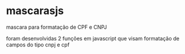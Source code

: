 # mascarasjs
mascara para formatação de CPF e CNPJ

foram desenvolvidas 2 funções em javascript que visam formatação de campos do tipo cnpj e cpf
